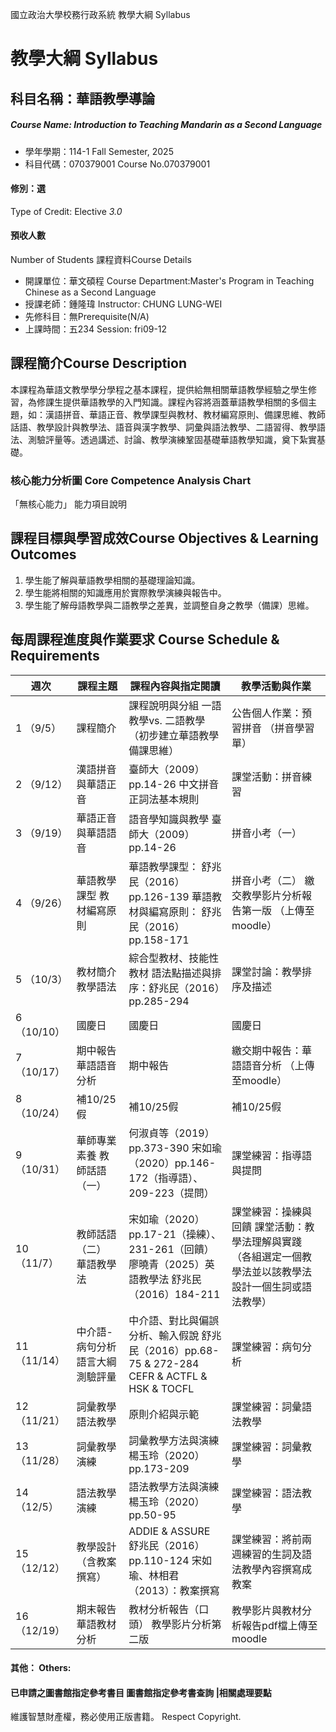 國立政治大學校務行政系統 教學大綱 Syllabus
# 教學大綱 Syllabus
##  科目名稱：華語教學導論
#####  Course Name: Introduction to Teaching Mandarin as a Second Language
  * 學年學期：114-1 Fall Semester, 2025 
  * 科目代碼：070379001 Course No.070379001
#### 修別：選
Type of Credit: Elective 
_3.0_
#### 預收人數
Number of Students
課程資料Course Details
  * 開課單位：華文碩程 Course Department:Master's Program in Teaching Chinese as a Second Language 
  * 授課老師：鍾隆瑋 Instructor: CHUNG LUNG-WEI 
  * 先修科目：無Prerequisite(N/A)
  * 上課時間：五234 Session: fri09-12
##  課程簡介Course Description
本課程為華語文教學學分學程之基本課程，提供給無相關華語教學經驗之學生修習，為修課生提供華語教學的入門知識。課程內容將涵蓋華語教學相關的多個主題，如：漢語拼音、華語正音、教學課型與教材、教材編寫原則、備課思維、教師話語、教學設計與教學法、語音與漢字教學、詞彙與語法教學、二語習得、教學語法、測驗評量等。透過講述、討論、教學演練鞏固基礎華語教學知識，奠下紮實基礎。
###  核心能力分析圖 Core Competence Analysis Chart
「無核心能力」 
能力項目說明
##  課程目標與學習成效Course Objectives & Learning Outcomes 
  1. 學生能了解與華語教學相關的基礎理論知識。
  2. 學生能將相關的知識應用於實際教學演練與報告中。
  3. 學生能了解母語教學與二語教學之差異，並調整自身之教學（備課）思維。
##  每周課程進度與作業要求 Course Schedule & Requirements
週次 |  課程主題 |  課程內容與指定閱讀 |  教學活動與作業  
---|---|---|---  
1 （9/5） |  課程簡介 |  課程說明與分組 一語教學vs. 二語教學 （初步建立華語教學備課思維） |  公告個人作業：預習拼音 （拼音學習單）  
2 （9/12） |  漢語拼音 與華語正音 |  臺師大（2009）pp.14-26 中文拼音正詞法基本規則 |  課堂活動：拼音練習  
3 （9/19） |  華語正音 與華語語音 |  語音學知識與教學 臺師大（2009）pp.14-26 |  拼音小考（一）  
4 （9/26） |  華語教學課型 教材編寫原則 |  華語教學課型： 舒兆民（2016）pp.126-139 華語教材與編寫原則： 舒兆民（2016）pp.158-171 |  拼音小考（二） 繳交教學影片分析報告第一版 （上傳至moodle）  
5 （10/3） |  教材簡介 教學語法 |  綜合型教材、技能性教材 語法點描述與排序：舒兆民（2016）pp.285-294 |  課堂討論：教學排序及描述  
6 （10/10） |  國慶日 |  國慶日 |  國慶日  
7 （10/17） |  期中報告 華語語音分析 |  期中報告 |  繳交期中報告：華語語音分析 （上傳至moodle）  
8 （10/24） |  補10/25假 |  補10/25假 |  補10/25假  
9 （10/31） |  華師專業素養 教師話語（一） |  何淑貞等（2019） pp.373-390 宋如瑜（2020）pp.146-172（指導語）、209-223（提問） |  課堂練習：指導語與提問  
10 （11/7） |  教師話語（二） 華語教學法 |  宋如瑜（2020）pp.17-21（操練）、231-261（回饋） 廖曉青（2025）英語教學法 舒兆民（2016）184-211 |  課堂練習：操練與回饋 課堂活動：教學法理解與實踐 （各組選定一個教學法並以該教學法設計一個生詞或語法教學）  
11 （11/14） |  中介語-病句分析 語言大綱 測驗評量 |  中介語、對比與偏誤分析、輸入假說 舒兆民（2016）pp.68-75 & 272-284 CEFR & ACTFL & HSK & TOCFL |  課堂練習：病句分析  
12 （11/21） |  詞彙教學 語法教學 |  原則介紹與示範 |  課堂練習：詞彙語法教學  
13 （11/28） |  詞彙教學演練 |  詞彙教學方法與演練 楊玉玲（2020）pp.173-209 |  課堂練習：詞彙教學  
14 （12/5） |  語法教學演練 |  語法教學方法與演練 楊玉玲（2020）pp.50-95 |  課堂練習：語法教學  
15 （12/12） |  教學設計 （含教案撰寫） |  ADDIE & ASSURE  舒兆民（2016）pp.110-124 宋如瑜、林相君（2013）：教案撰寫 |  課堂練習：將前兩週練習的生詞及語法教學內容撰寫成教案  
16 （12/19） |  期末報告 華語教材分析 |  教材分析報告（口頭） 教學影片分析第二版 |  教學影片與教材分析報告pdf檔上傳至moodle  
####  其他： Others:
####  已申請之圖書館指定參考書目  圖書館指定參考書查詢 |相關處理要點
維護智慧財產權，務必使用正版書籍。 Respect Copyright.